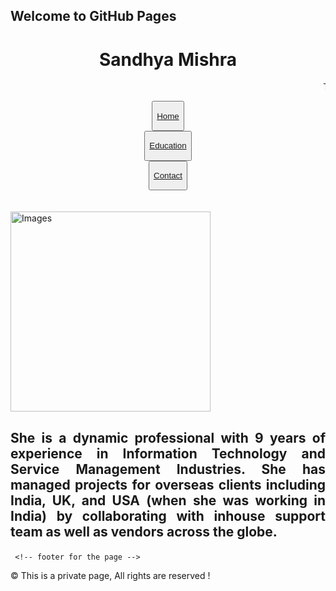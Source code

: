 ## Welcome to GitHub Pages

<!DOCTYPE html>
<html>
    <head>
        <meta charset="utf-8">
        <title>CSS font-family property</title>
        
<!-- link for external stylesheet -->

<link rel="stylesheet" type="text/css" media="screen" href="style.css" />
    </head>
    <body>
<!DOCTYPE html>

<html lang="en">

<head>

<meta charset="utf-8" />

<meta http-equiv="X-UA-Compatible" content="IE=edge">

<!-- title for the web page -->

<title>Contact</title>

<meta name="viewport" content="width=device-width, initial-scale=1">

<!-- link for external stylesheet -->

<link rel="stylesheet" type="text/css" media="screen" href="style.css" />


</head>

<body>

<!-- header for the page -->

<div class="header">

<center>

<!-- heading -->

<h1>Sandhya Mishra</h1>

</center>

<marquee>This is Sandhya Mishra page</marquee>

<center>

<div class="nav">

<div class="dropdown">

<button class="dropbtn">

<!-- link for home page -->

<a href="home.html">Home</a>

</button>

</div>

<div class="dropdown">

<button class="dropbtn">

<!-- link for education -->

<a href="education.html">Education</a>

</button>

</div>


<!-- link for contact -->

<div class="dropdown">

<button class="dropbtn">

<a href="contact.html">Contact</a>

</button>

</div>

</div>

</center>

</div>

<br>
<br>

<img id=image height="320" name="image" src="C:\Users\14044\Desktop\image.jpg" height="500" alt="Images" />
<div class="info">


<h2 align=justify>
 She is a dynamic professional with 9 years of experience in Information Technology and Service Management Industries. She has managed projects for overseas clients including India, UK, and USA (when she was working in India) by collaborating with inhouse support team as well as vendors across the globe.<br> </align>

</p>
    </h2>
</div> 
    
    
    
     <!-- footer for the page -->

<div class="footer">

<p>&copy; This is a private page, All rights are reserved !</p>

</div>

</body>

</html>
